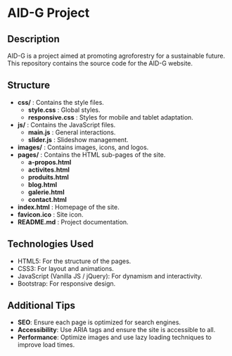 # AID-G Project

## Description
AID-G is a project aimed at promoting agroforestry for a sustainable future. This repository contains the source code for the AID-G website.

## Structure
- **css/** : Contains the style files.
  - **style.css** : Global styles.
  - **responsive.css** : Styles for mobile and tablet adaptation.
- **js/** : Contains the JavaScript files.
  - **main.js** : General interactions.
  - **slider.js** : Slideshow management.
- **images/** : Contains images, icons, and logos.
- **pages/** : Contains the HTML sub-pages of the site.
  - **a-propos.html**
  - **activites.html**
  - **produits.html**
  - **blog.html**
  - **galerie.html**
  - **contact.html**
- **index.html** : Homepage of the site.
- **favicon.ico** : Site icon.
- **README.md** : Project documentation.

## Technologies Used
- HTML5: For the structure of the pages.
- CSS3: For layout and animations.
- JavaScript (Vanilla JS / jQuery): For dynamism and interactivity.
- Bootstrap: For responsive design.

## Additional Tips
- **SEO**: Ensure each page is optimized for search engines.
- **Accessibility**: Use ARIA tags and ensure the site is accessible to all.
- **Performance**: Optimize images and use lazy loading techniques to improve load times.
